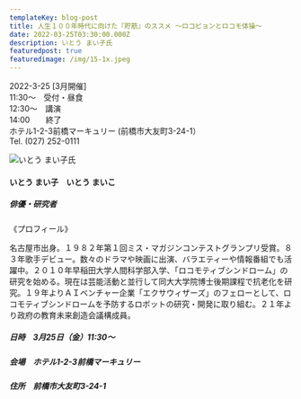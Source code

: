 ```yaml
---
templateKey: blog-post
title: 人生１００年時代に向けた『貯筋』のススメ ～ロコピョンとロコモ体操～
date: 2022-03-25T03:30:00.000Z
description: いとう まい子氏
featuredpost: true
featuredimage: /img/15-1x.jpeg
---
```

2022-3-25 \[3月開催]\
11:30〜　受付・昼食\
12:30〜　講演\
14:00　　終了\
ホテル1-2-3前橋マーキュリー (前橋市大友町3-24-1）\
Tel. (027) 252-0111 

![いとう まい子氏](/img/15-1x.jpeg "いとう まい子　いとう まいこ")

#### **いとう まい子　いとう まいこ**

##### 俳優・研究者

《プロフィール》

名古屋市出身。１９８２年第１回ミス・マガジンコンテストグランプリ受賞。８３年歌手デビュー。数々のドラマや映画に出演、バラエティーや情報番組でも活躍中。２０１０年早稲田大学人間科学部入学、「ロコモティブシンドローム」の研究を始める。現在は芸能活動と並行して同大大学院博士後期課程で抗老化を研究。１９年よりＡＩベンチャー企業「エクサウィザーズ」のフェローとして、ロコモティブシンドロームを予防するロボットの研究・開発に取り組む。２１年より政府の教育未来創造会議構成員。

##### 日時　3月25日（金）11:30～　

##### 会場　ホテル1-2-3前橋マーキュリー 

##### 住所　前橋市大友町3-24-1